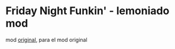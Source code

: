 # Friday Night Funkin' - lemoniado mod
mod [original](https://gamebanana.com/wips/61242), para el mod original
